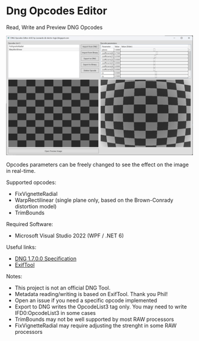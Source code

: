 # Dng Opcodes Editor

Read, Write and Preview DNG Opcodes

![alt text](docs/screenshoot.png)

Opcodes parameters can be freely changed to see the effect on the image in real-time.

Supported opcodes:

- FixVignetteRadial
- WarpRectilinear (single plane only, based on the Brown-Conrady distortion model)
- TrimBounds

Required Software:

- Microsoft Visual Studio 2022 (WPF / .NET 6)

Useful links:

- [DNG 1.7.0.0 Specification](https://helpx.adobe.com/camera-raw/digital-negative.html)
- [ExifTool](https://exiftool.org)

Notes:

- This project is not an official DNG Tool.
- Metadata reading/writing is based on ExifTool. Thank you Phil!
- Open an issue if you need a specific opcode implemented
- Export to DNG writes the OpcodeList3 tag only. You may need to write IFD0:OpcodeList3 in some cases
- TrimBounds may not be well supported by most RAW processors
- FixVignetteRadial may require adjusting the strenght in some RAW processors
